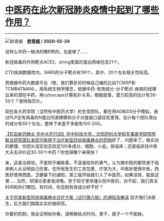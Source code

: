 # [中医药在此次新冠肺炎疫情中起到了哪些作用？](https://www.zhihu.com/answer/1034240716)

--------------------------------------------------------------------

![胖青椒](https://pic1.zhimg.com/4afd8d41c695988a03f2b5965c4d9aa3.jpg?source=1940ef5c "胖青椒")&emsp;**[胖青椒](https://www.zhihu.com/people/wang-qing-feng-69-88) / 2020-02-24**

说特么中药一锅汤的瞎B熬的，也是够了……

新冠病毒的作用靶点ACE2，string里面的蛋白网络包含21个。

CTD疾病数据库内，SARS的分子靶点有191个，其中，20个左右相关性较高。

而根据中药大数据平台（嗯，我们算卦的时候自己编的比如TCMSP和TCMBATMAN），用系统生物学理念，依据中药-有效成分-分子靶点-疾病的线理出来的潜在中药，用cytoscape计算拓扑关系，根据度值，潜力较高的估计有30-50个？我特指饮片。

现在各大药学院（当然有中医药大学）的生信团队，都在用AD和DS分子模拟，通过PLP还有病毒的N蛋白同源建模和分子对接装口袋往死里筛，估计每个团队筛出的成分有50个左右。整体下来差不多能有100-200。

[【抗击新冠肺炎 华中大在行动】华中科技大学、沈阳药科大学和军事医学研究院联合研究团队发现可能用于治疗新型冠状病毒肺炎的药物](https://link.zhihu.com/?target=http%3A//news.hust.edu.cn/info/1002/37436.htm)好了，问题来了。做实验的都懂，你回头湿实验去验这100多成分，细胞、小鼠，排临床；还是临床找中医大夫去评价这30-50个中药？你觉得哪个来得快？

亲，这是治病哈。不是知乎编故事，不造谁给你的勇气，认为搞中医的都热衷于临床刷人头证明自己厉害。在所有医生的工具包里，疗效为大，中医好使用中医，西医好使用西医。卫健委下的通知，第三版开始就引入了中医药。如果没效，能放这里……当然，阴谋论患者我闭嘴。至于知乎里举锤头刨中医的，对不起，我们真没时间和你们瞎怼。有时间，你去刨有效成分好不好？

[关于印发新型冠状病毒肺炎诊疗方案（试行第六版）的通知及解读](https://link.zhihu.com/?target=https%3A//baijiahao.baidu.com/s%3Fid%3D1658945855347500695%26wfr%3Dspider%26for%3Dpc)
前方我们派医生，后方我们踏踏实实的做研究。

你要的机制，我会证明给你看，请稍微给点时间。里子，面子一个不能缺。

